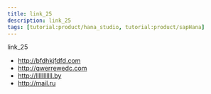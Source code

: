 ```yaml
---
title: link_25
description: link_25
tags: [tutorial:product/hana_studio, tutorial:product/sapHana]
---
```

link_25

* http://bfdhkjfdfd.com
* http://qwerrewedc.com
* http://lllllllllll.by
* http://mail.ru
